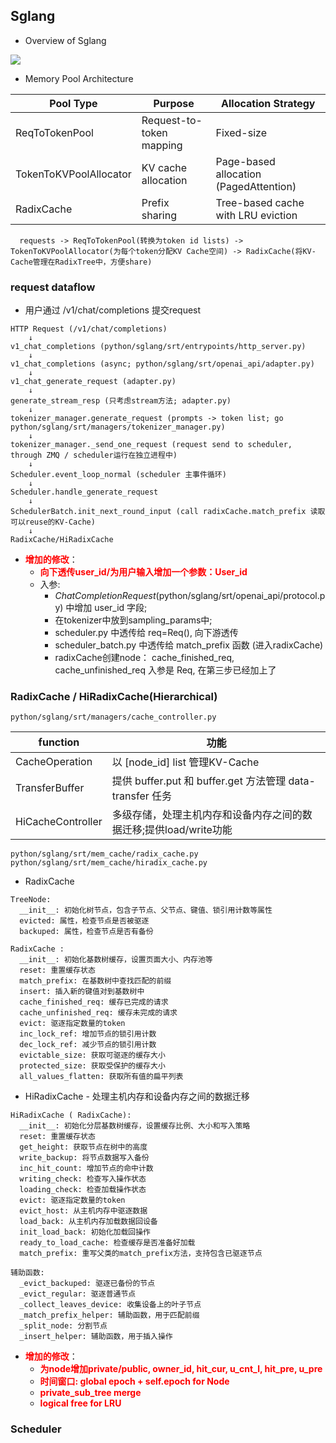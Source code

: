 ## Sglang

- Overview of Sglang
<img src="./pictures/Sglang-0_4_6-overview.png" wdith=600>

- Memory Pool Architecture

|Pool Type|Purpose|Allocation Strategy|
|--|--|--|
|ReqToTokenPool|Request-to-token mapping|Fixed-size|
|TokenToKVPoolAllocator|KV cache allocation|Page-based allocation (PagedAttention)|
|RadixCache|Prefix sharing|Tree-based cache with LRU eviction|

```shell
  requests -> ReqToTokenPool(转换为token id lists) -> TokenToKVPoolAllocator(为每个token分配KV Cache空间) -> RadixCache(将KV-Cache管理在RadixTree中，方便share)
```

### request dataflow
- 用户通过 /v1/chat/completions 提交request
```shell
HTTP Request (/v1/chat/completions)
    ↓
v1_chat_completions (python/sglang/srt/entrypoints/http_server.py)
    ↓
v1_chat_completions (async; python/sglang/srt/openai_api/adapter.py)
    ↓
v1_chat_generate_request (adapter.py)
    ↓
generate_stream_resp (只考虑stream方法; adapter.py)
    ↓
tokenizer_manager.generate_request (prompts -> token list; go python/sglang/srt/managers/tokenizer_manager.py)
    ↓
tokenizer_manager._send_one_request (request send to scheduler, through ZMQ / scheduler运行在独立进程中)
    ↓
Scheduler.event_loop_normal (scheduler 主事件循环)
    ↓
Scheduler.handle_generate_request
    ↓
SchedulerBatch.init_next_round_input (call radixCache.match_prefix 读取可以reuse的KV-Cache)
    ↓
RadixCache/HiRadixCache
```

- **<font color="red">增加的修改</font>**：
  - **<font color="red">向下透传user_id/为用户输入增加一个参数：User_id</font>**
  - 入参: 
    - $ChatCompletionRequest$(python/sglang/srt/openai_api/protocol.py) 中增加 user_id 字段; 
    - 在tokenizer中放到sampling_params中; 
    - scheduler.py 中透传给 req=Req(), 向下游透传
    - scheduler_batch.py 中透传给 match_prefix 函数 (进入radixCache)
    - radixCache创建node： cache_finished_req, cache_unfinished_req 入参是 Req, 在第三步已经加上了

### RadixCache / HiRadixCache(Hierarchical)
```shell
python/sglang/srt/managers/cache_controller.py
```

|function|功能|
|--|--|
|CacheOperation|以 [node_id] list 管理KV-Cache|
|TransferBuffer|提供 buffer.put 和 buffer.get 方法管理 data-transfer 任务|
|HiCacheController|多级存储，处理主机内存和设备内存之间的数据迁移;提供load/write功能|

```shell
python/sglang/srt/mem_cache/radix_cache.py
python/sglang/srt/mem_cache/hiradix_cache.py
```
- RadixCache
```shell
TreeNode: 
  __init__: 初始化树节点，包含子节点、父节点、键值、锁引用计数等属性
  evicted: 属性，检查节点是否被驱逐
  backuped: 属性，检查节点是否有备份

RadixCache :
  __init__: 初始化基数树缓存，设置页面大小、内存池等
  reset: 重置缓存状态
  match_prefix: 在基数树中查找匹配的前缀
  insert: 插入新的键值对到基数树中
  cache_finished_req: 缓存已完成的请求
  cache_unfinished_req: 缓存未完成的请求
  evict: 驱逐指定数量的token
  inc_lock_ref: 增加节点的锁引用计数
  dec_lock_ref: 减少节点的锁引用计数
  evictable_size: 获取可驱逐的缓存大小
  protected_size: 获取受保护的缓存大小
  all_values_flatten: 获取所有值的扁平列表
```
- HiRadixCache - 处理主机内存和设备内存之间的数据迁移
```shell
HiRadixCache ( RadixCache):
  __init__: 初始化分层基数树缓存，设置缓存比例、大小和写入策略
  reset: 重置缓存状态
  get_height: 获取节点在树中的高度
  write_backup: 将节点数据写入备份
  inc_hit_count: 增加节点的命中计数
  writing_check: 检查写入操作状态
  loading_check: 检查加载操作状态
  evict: 驱逐指定数量的token
  evict_host: 从主机内存中驱逐数据
  load_back: 从主机内存加载数据回设备
  init_load_back: 初始化加载回操作
  ready_to_load_cache: 检查缓存是否准备好加载
  match_prefix: 重写父类的match_prefix方法，支持包含已驱逐节点

辅助函数:
  _evict_backuped: 驱逐已备份的节点
  _evict_regular: 驱逐普通节点
  _collect_leaves_device: 收集设备上的叶子节点
  _match_prefix_helper: 辅助函数，用于匹配前缀
  _split_node: 分割节点
  _insert_helper: 辅助函数，用于插入操作
```

- **<font color="red">增加的修改</font>**：
  - **<font color="red">为node增加private/public, owner_id, hit_cur, u_cnt_l, hit_pre, u_pre</font>**
  - **<font color="red">时间窗口: global epoch + self.epoch for Node</font>**
  - **<font color="red">private_sub_tree merge</font>**
  - **<font color="red">logical free for LRU</font>**

### Scheduler